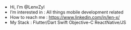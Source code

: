 - Hi, I’m @LenvZyl
- I’m interested in :
    All things mobile development related     
- How to reach me :
    https://www.linkedin.com/in/len-x/
- My Stack :
  Flutter/Dart
  Swift
  Objective-C
  ReactNative/JS
